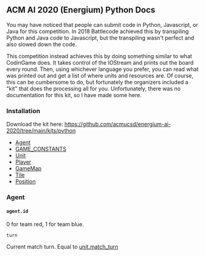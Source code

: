 ## ACM AI 2020 (Energium) Python Docs

You may have noticed that people can submit code in Python, Javascript, or Java for this competition. In 2018 Battlecode achieved this by transpiling Python and Java code to Javascript, but the transpiling wasn't perfect and also slowed down the code.

This competition instead achieves this by doing something similar to what CodinGame does. It takes control of the IOStream and prints out the board every round. Then, using whichever language you prefer, you can read what was printed out and get a list of where units and resources are. Of course, this can be cumbersome to do, but fortunately the organizers included a "kit" that does the processing all for you. Unfortunately, there was no documentation for this kit, so I have made some here.

### Installation
Download the kit here:
https://github.com/acmucsd/energium-ai-2020/tree/main/kits/python

- [Agent][1]
- [GAME_CONSTANTS][2]
- [Unit][3]
- [Player][4]
- [GameMap][5]
- [Tile][6]
- [Position][7]

### Agent
#### `agent.id`

0 for team red, 1 for team blue.

`turn`

Current match turn. Equal to [unit.match_turn][35]

[1]: https://github.com/programjames/acmai2020docs/blob/gh-pages/index.md#Agent
[2]: https://github.com/programjames/acmai2020docs/blob/gh-pages/index.md#GAME_CONSTANTS
[3]: https://github.com/programjames/acmai2020docs/blob/gh-pages/index.md#Unit
[4]: https://github.com/programjames/acmai2020docs/blob/gh-pages/index.md#Player
[5]: https://github.com/programjames/acmai2020docs/blob/gh-pages/index.md#GameMap
[6]: https://github.com/programjames/acmai2020docs/blob/gh-pages/index.md#Tile
[7]: https://github.com/programjames/acmai2020docs/blob/gh-pages/index.md#Position

[35]: https://github.com/programjames/acmai2020docs/blob/gh-pages/index.md#agent.id
